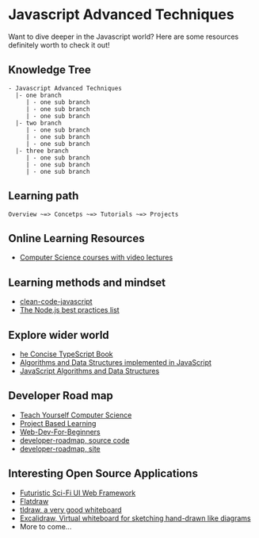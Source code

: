 # Javascript Advanced Techniques

Want to dive deeper in the Javascript world? Here are some resources definitely worth to check it out!


## Knowledge Tree

```
- Javascript Advanced Techniques
  |- one branch
     | - one sub branch
     | - one sub branch
     | - one sub branch
  |- two branch
     | - one sub branch
     | - one sub branch
     | - one sub branch
  |- three branch
     | - one sub branch
     | - one sub branch
     | - one sub branch
```


## Learning path

```
Overview ~=> Concetps ~=> Tutorials ~=> Projects
```


## Online Learning Resources

- [Computer Science courses with video lectures](https://github.com/Developer-Y/cs-video-courses)


## Learning methods and mindset


- [clean-code-javascript](https://github.com/ryanmcdermott/clean-code-javascript)
- [The Node.js best practices list ](https://github.com/goldbergyoni/nodebestpractices)

## Explore wider world

- [he Concise TypeScript Book](https://github.com/gibbok/typescript-book)
- [Algorithms and Data Structures implemented in JavaScript](https://github.com/TheAlgorithms/JavaScript)
- [JavaScript Algorithms and Data Structures](https://github.com/trekhleb/javascript-algorithms)

## Developer Road map

- [Teach Yourself Computer Science](https://teachyourselfcs.com/)
- [Project Based Learning](https://github.com/practical-tutorials/project-based-learning)
- [Web-Dev-For-Beginners](https://github.com/microsoft/Web-Dev-For-Beginners)
- [developer-roadmap, source code](https://github.com/kamranahmedse/developer-roadmap)
- [developer-roadmap, site](https://roadmap.sh/)

## Interesting Open Source Applications

- [Futuristic Sci-Fi UI Web Framework](https://github.com/arwes/arwes)
- [Flatdraw](https://github.com/diogocapela/flatdraw)
- [tldraw, a very good whiteboard](https://github.com/tldraw/tldraw)
- [Excalidraw, Virtual whiteboard for sketching hand-drawn like diagrams](https://github.com/excalidraw/excalidraw)
- More to come...